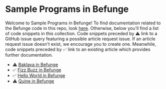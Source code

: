 # Sample Programs in Befunge

Welcome to Sample Programs in Befunge! To find documentation related to the Befunge 
    code in this repo, look [here](https://sample-programs.therenegadecoder.com/languages/befunge).
     Otherwise, below you'll find a list of code snippets in this collection. 
    Code snippets preceded by :warning: link to a GitHub 
    issue query featuring a possible article request issue. If an article request issue 
    doesn't exist, we encourage you to create one. Meanwhile, code snippets preceded 
    by :white_check_mark: link to an existing article which provides further documentation.
    

- :warning: [Baklava in Befunge](https://github.com//TheRenegadeCoder/sample-programs-website/issues?utf8=%E2%9C%93&q=is%3Aissue+is%3Aopen+baklava+befunge)
- :white_check_mark: [Fizz Buzz in Befunge](https://sample-programs.therenegadecoder.com/projects/fizz-buzz/befunge)
- :white_check_mark: [Hello World in Befunge](https://sample-programs.therenegadecoder.com/projects/hello-world/befunge)
- :warning: [Quine in Befunge](https://github.com//TheRenegadeCoder/sample-programs-website/issues?utf8=%E2%9C%93&q=is%3Aissue+is%3Aopen+quine+befunge)
